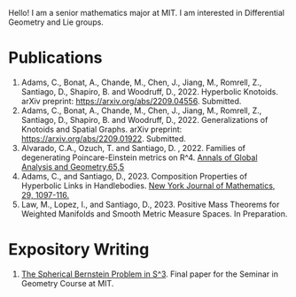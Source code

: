 
Hello! I am a senior mathematics major at MIT. I am interested in Differential Geometry and Lie groups.

# Publications

1. Adams, C., Bonat, A., Chande, M., Chen, J., Jiang, M., Romrell, Z., Santiago, D., Shapiro, B. and Woodruff, D., 2022. Hyperbolic Knotoids. arXiv preprint: <https://arxiv.org/abs/2209.04556>. Submitted.
2. Adams, C., Bonat, A., Chande, M., Chen, J., Jiang, M., Romrell, Z., Santiago, D., Shapiro, B. and Woodruff, D., 2022. Generalizations of Knotoids and Spatial Graphs. arXiv preprint: <https://arxiv.org/abs/2209.01922>. Submitted.
3. Alvarado, C.A., Ozuch, T. and Santiago, D. , 2022. Families of degenerating Poincare-Einstein metrics on R^4. [Annals of Global Analysis and Geometry,65,5](https://link.springer.com/article/10.1007/s10455-023-09923-y)
4. Adams, C., and Santiago, D., 2023. Composition Properties of Hyperbolic Links in Handlebodies. [New York Journal of Mathematics, 29, 1097-116.](https://nyjm.albany.edu/j/2023/29-44.html)
5. Law, M., Lopez, I., and Santiago, D., 2023. Positive Mass Theorems for Weighted Manifolds and Smooth Metric Measure Spaces. In Preparation.

# Expository Writing

1. [The Spherical Bernstein Problem in S^3](https://dasantiag.github.io/public/Daniel_Santiago_Final_Project_18_994_2.pdf). Final paper for the Seminar in Geometry Course at MIT.
